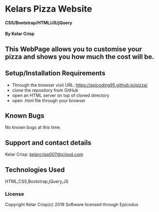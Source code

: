 # Kelars Pizza Website

#### CSS/Bootstrap/HTML/JS/jQuery

#### By Kelar Crisp

## This WebPage allows you to customise your pizza and shows you how much the cost will be.


## Setup/Installation Requirements

* Through the browser visit URL: https://epicoding95.github.io/pizza/
* clone the repository from GitHub
* open an HTML server on top of cloned directory
* open .html file through your browser


## Known Bugs

No known bugs at this time.

## Support and contact details

Kelar Crisp: kelarcrisp007@icloud.com

## Technologies Used

HTML,CSS,Bootstrap,jQuery,JS 

### License

Copyright Kelar Crisp(c) 2019 Software licensed through Epicodus
